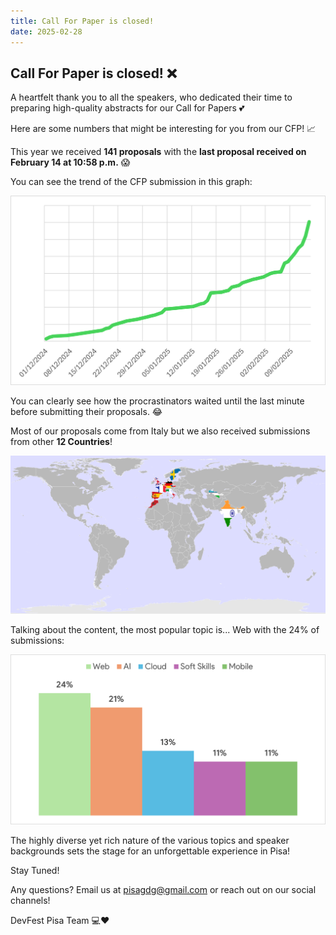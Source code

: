 ```yaml
---
title: Call For Paper is closed!
date: 2025-02-28
---
```


## Call For Paper is closed! ❌

<!-- We're excited to announce that the Call for Papers for the DevFest Pisa 2025 is officially closed! -->

A heartfelt thank you to all the speakers, who dedicated their time to preparing high-quality abstracts for our Call for Papers 💕

Here are some numbers that might be interesting for you from our CFP! 📈

This year we received **141 proposals** with the **last proposal received on February 14 at 10:58 p.m.** 😱

You can see the trend of the CFP submission in this graph:

![CFP Trend](../cfp_trend.png)

You can clearly see how the procrastinators waited until the last minute before submitting their proposals. 😂

Most of our proposals come from Italy but we also received submissions from other **12 Countries**!

![Map](../map_cfp.png)

Talking about the content, the most popular topic is... Web with the 24% of submissions:

![Topics](../topics.png)

The highly diverse yet rich nature of the various topics and speaker backgrounds sets the stage for an unforgettable experience in Pisa!

Stay Tuned!

Any questions? Email us at [pisagdg@gmail.com](mailto:pisagdg+devfest@gmail.com) or reach out on our social channels!

DevFest Pisa Team 💻❤️
